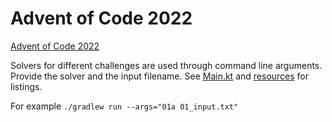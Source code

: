 # Advent of Code 2022

[Advent of Code 2022](https://adventofcode.com/2022)

Solvers for different challenges are used through command line arguments. Provide the solver and the input filename. 
See [Main.kt](src/main/kotlin/Main.kt) and [resources](src/main/resources) for listings. 

For example `./gradlew run --args="01a 01_input.txt"`

